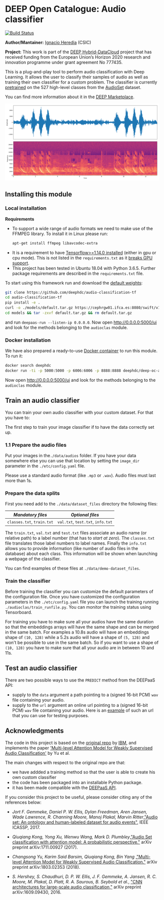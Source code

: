 DEEP Open Catalogue: Audio classifier
=======================

[![Build Status](https://jenkins.indigo-datacloud.eu:/buildStatus/icon?job=Pipeline-as-code/DEEP-OC-org/audio-classification-tf/master)](https://jenkins.indigo-datacloud.eu/job/Pipeline-as-code/job/DEEP-OC-org/job/audio-classification-tf/job/master)

**Author/Mantainer:** [Ignacio Heredia](https://github.com/IgnacioHeredia) (CSIC)

**Project:** This work is part of the [DEEP Hybrid-DataCloud](https://deep-hybrid-datacloud.eu/) project that has received funding from the European Union’s Horizon 2020 research and innovation programme under grant agreement No 777435.

This is a plug-and-play tool to perform audio classification with Deep Learning. It allows the user to classify their samples of audio as well as training their own classifier for a custom problem. The classifier is currently [pretrained](models/default) on the 527 high-level classes from the [AudioSet](https://research.google.com/audioset/) dataset.

You can find more information about it in the [DEEP Marketplace](https://marketplace.deep-hybrid-datacloud.eu/).

![demo](./reports/figures/demo.png)


## Installing this module

### Local installation

**Requirements**
 
- To support a wide range of audio formats we need  to make use of the FFMPEG library. To install it in Linux please run:
    ```bash
    apt-get install ffmpeg libavcodec-extra
    ```
- It is a requirement to have [Tensorflow>=1.14.0 installed](https://www.tensorflow.org/install/pip) (either in gpu or cpu mode). This is not listed in the `requirements.txt` as it [breaks GPU support](https://github.com/tensorflow/tensorflow/issues/7166).
- This project has been tested in Ubuntu 18.04 with Python 3.6.5. Further package requirements are described in the `requirements.txt` file.

To start using this framework run and download the [default weights](https://cephrgw01.ifca.es:8080/swift/v1/audio-classification-tf/default.tar.gz):

```bash
git clone https://github.com/deephdc/audio-classification-tf
cd audio-classification-tf
pip install -e .
curl -o ./models/default.tar.gz https://cephrgw01.ifca.es:8080/swift/v1/audio-classification-tf/default.tar.gz
cd models && tar -zxvf default.tar.gz && rm default.tar.gz 
```

and run `deepaas-run --listen-ip 0.0.0.0`. Now open http://0.0.0.0:5000/ui and look for the methods belonging to the `audioclas` module.

### Docker installation

We have also prepared a ready-to-use [Docker container](https://github.com/deephdc/DEEP-OC-audio-classification-tf) to run this module. To run it:

```bash
docker search deephdc
docker run -ti -p 5000:5000 -p 6006:6006 -p 8888:8888 deephdc/deep-oc-audio-classification-tf
```

Now open http://0.0.0.0:5000/ui and look for the methods belonging to the `audioclas` module.


## Train an audio classifier

You can train your own audio classifier with your custom dataset. For that you have to:

The first step to train your image classifier if to have the data correctly set up. 

### 1.1 Prepare the audio files

Put your images in the`./data/audios` folder. If you have your data somewhere else you can use that location by setting the `image_dir` parameter in the  `./etc/config.yaml` file.

Please use a standard audio format (like `.mp3` or `.wav`). Audio files must last more than 1s.

### Prepare the data splits

First you need add to the `./data/dataset_files` directory the following files:

| *Mandatory files* | *Optional files*  | 
|:-----------------------:|:---------------------:|
|  `classes.txt`, `train.txt` |  `val.txt`, `test.txt`, `info.txt`|

The `train.txt`, `val.txt` and `test.txt` files associate an audio name (or relative path) to a label number (that has to *start at zero*).
The `classes.txt` file translates those label numbers to label names.
Finally the `info.txt` allows you to provide information (like number of audio files in the database) about each class. This information will be shown when launching a webpage of the classifier.

You can find examples of these files at  `./data/demo-dataset_files`.

### Train the classifier

Before training the classifier you can customize the default parameters of the configuration file. 
Once you have customized the configuration parameters in the  `./etc/config.yaml` file you can launch the training running `./audioclas/train_runfile.py`. You can monitor the training status using Tensorboard.

For training you have to make sure all your audios have the same duration so that the embeddings arrays will have the same shape and can be merged in the same batch. For examples a 10.8s audio will have an embeddings shape of ``(10, 128)`` while a 5.2s audio will have a shape of ``(5, 128)`` and won't be possible to use in the same batch. So if you want to use a shape of ``(10, 128)`` you have to make sure that all your audio are in between 10 and 11s.

## Test an audio classifier

There are two possible ways to use the `PREDICT` method from the DEEPaaS API:

* supply to the `data` argument a path  pointing to a (signed 16-bit PCM) `wav` file containing your audio.
* supply to the `url` argument an online url  pointing to a (signed 16-bit PCM) `wav` file containing your audio. Here is an [example](https://file-examples.com/wp-content/uploads/2017/11/file_example_WAV_1MG.wav) of such an url that you can use for testing purposes.

## Acknowledgments

The code in this project is based on the [original repo](https://github.com/IBM/MAX-Audio-Classifier) by [IBM](https://github.com/IBM), and implements the paper ['Multi-level Attention Model for Weakly Supervised Audio Classification'](https://arxiv.org/abs/1803.02353) by Yu et al.

The main changes with respect to the original repo are that:

* we have addded a training method so that the user is able to create his own custom classifier
* the code has been packaged into an installable Python package.
* it has been made compatible with the [DEEPaaS API](http://docs.deep-hybrid-datacloud.eu/en/latest/user/overview/api.html).

If you consider this project to be useful, please consider citing any of the references below:

* _Jort F. Gemmeke, Daniel P. W. Ellis, Dylan Freedman, Aren Jansen, Wade Lawrence, R. Channing Moore, Manoj Plakal, Marvin Ritter_,["Audio set: An ontology and human-labeled dataset for audio events"](https://static.googleusercontent.com/media/research.google.com/en//pubs/archive/45857.pdf), IEEE ICASSP, 2017.

* _Qiuqiang Kong, Yong Xu, Wenwu Wang, Mark D. Plumbley_,["Audio Set classification with attention model: A probabilistic perspective."](https://arxiv.org/pdf/1711.00927.pdf) arXiv preprint arXiv:1711.00927 (2017).

* _Changsong Yu, Karim Said Barsim, Qiuqiang Kong, Bin Yang_ ,["Multi-level Attention Model for Weakly Supervised Audio Classification."](https://arxiv.org/pdf/1803.02353.pdf) arXiv preprint arXiv:1803.02353 (2018).

* _S. Hershey, S. Chaudhuri, D. P. W. Ellis, J. F. Gemmeke, A. Jansen,
R. C. Moore, M. Plakal, D. Platt, R. A. Saurous, B. Seybold et  al._,
["CNN architectures for large-scale audio classification,"](https://arxiv.org/pdf/1609.09430.pdf) arXiv preprint
arXiv:1609.09430, 2016.

